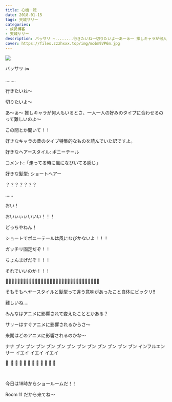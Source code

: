 ```yaml
---
title: 心機一転
date: 2018-01-15
tags: 天城サリー
categories: 
- 成员博客
- 天城サリー
description: バッサリ ✂️........行きたいね〜切りたいよ〜あ〜ぁ〜 推しキャラが何人もいるとさ、一人一人の好みのタイプに合わせるのって難しいのよ〜この間とか聞いて！！好きなキャラの昔のタイプ特集的なものを読んでい...
cover: https://files.zzzhxxx.top/img/mobm9VP6m.jpg 
---
```

![](https://files.zzzhxxx.top/img/mobm9VP6m.jpg)

バッサリ ✂️







........





行きたいね〜




切りたいよ〜




あ〜ぁ〜 推しキャラが何人もいるとさ、一人一人の好みのタイプに合わせるのって難しいのよ〜


この間とか聞いて！！


好きなキャラの昔のタイプ特集的なものを読んでいた訳ですよ。


好きなヘアースタイル: ポニーテール

コメント:「走ってる時に風になびいてる感じ」

好きな髪型: ショートヘアー



？？？？？？？


......



おい！


おいぃぃぃいいい！！！


どっちやねん！


ショートでポニーテールは風になびかないよ！！！


ガッチリ固定だぞ！！


ちょんまげだぞ！！！


それでいいのか！！！


👶🏻👶🏻👶🏻👶🏻👶🏻👶🏻👶🏻👶🏻👶🏻👶🏻👶🏻👶🏻👶🏻👶🏻👶🏻👶🏻


そもそもヘヤースタイルと髪型って違う意味があったこと自体にビックリ‼️


難しいね....


みんなはアニメに影響されて変えたこととかある？


サリーはすぐアニメに影響されるからさ〜


来期はどのアニメに影響されるのかな〜


ナナ ブン ブン ブン ブン ブン ブン ブン ブン ブン ブン ブン ブン インフルエンサー イエイ イエイ イエイ

🐝  🐝 🐝 🐝 🐝 🐝 🐝 🐝 🐝 🐝 🐝 🐝


 





今日は18時からショールームだ！！

Room 11 だから来てね〜 









